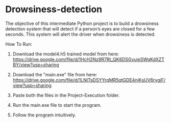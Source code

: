 # Drowsiness-detection
The objective of this intermediate Python project is to build a drowsiness detection system that will detect if a person’s eyes are closed for a few seconds. This system will alert the driver when drowsiness is detected.

How To Run:

1. Download the model4.h5 trained model from here: https://drive.google.com/file/d/1HcH2Nz9R7Rt_QK6DSGvuieSWgKdXZTBY/view?usp=sharing

2. Download the "main.exe" file from here: https://drive.google.com/file/d/1LNITsDSYYrqMR5qtGDE4njKsUV6rvgjF/view?usp=sharing

2. Paste both the files in the Project-Execution folder.

3. Run the main.exe file to start the program.

4. Follow the program intuitively.
